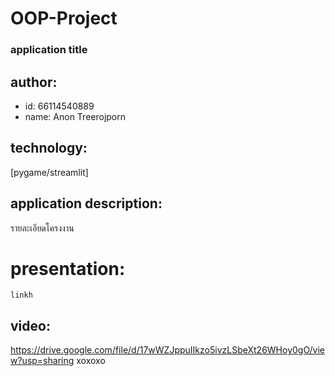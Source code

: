 # OOP-Project
### application title
## author: 
  * id: 66114540889
  * name: Anon Treerojporn
## technology: 
   [pygame/streamlit]
## application description: 
   รายละเอียดโครงงาน
 # presentation: 
    linkh 
## video:  
   https://drive.google.com/file/d/17wWZJppuIIkzo5ivzLSbeXt26WHoy0gO/view?usp=sharing
 xoxoxo
